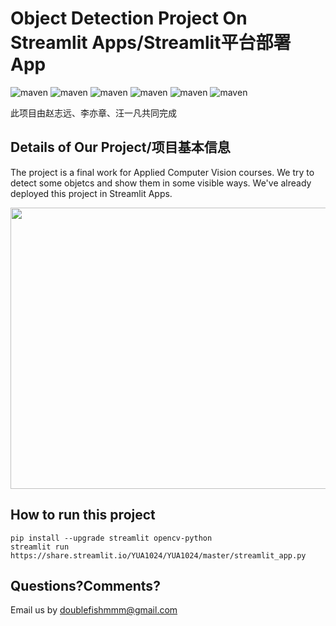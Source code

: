 Object Detection Project On Streamlit Apps/Streamlit平台部署App
====

![maven](https://img.shields.io/badge/Python-3.6.5--3.9.0-green)
![maven](https://img.shields.io/badge/streamlit-0.82.0-yellow)
![maven](https://img.shields.io/badge/tensorflow-1.15.0-orange)
![maven](https://img.shields.io/badge/numpy-1.18.4-blue)
![maven](https://img.shields.io/badge/pandas-1.0.1-lightgrey)
![maven](https://img.shields.io/badge/opencv--python-4.5.2.52-yellowgreen)

此项目由赵志远、李亦章、汪一凡共同完成  

Details of Our Project/项目基本信息
-------

The project is a final work for Applied Computer Vision courses. We try to detect some objetcs and show them in some visible ways. We've already deployed this project in Streamlit Apps.   
  
<div align=center><img width="600" height="450" src="https://github.com/YUA1024/YUA1024/blob/master/clouds/020A8C59-A6A1-427F-B932-478AF65D70F6.JPG"/></div>
  
How to run this project
-------
```
pip install --upgrade streamlit opencv-python
streamlit run https://share.streamlit.io/YUA1024/YUA1024/master/streamlit_app.py  
```

Questions?Comments?
-------

Email us by doublefishmmm@gmail.com
